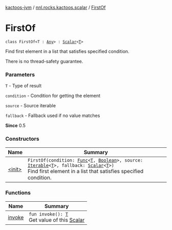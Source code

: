 [kactoos-jvm](../../index.md) / [nnl.rocks.kactoos.scalar](../index.md) / [FirstOf](./index.md)

# FirstOf

`class FirstOf<T : `[`Any`](https://kotlinlang.org/api/latest/jvm/stdlib/kotlin/-any/index.html)`> : `[`Scalar`](../../nnl.rocks.kactoos/-scalar/index.md)`<`[`T`](index.md#T)`>`

Find first element in a list that satisfies specified condition.

There is no thread-safety guarantee.

### Parameters

`T` - Type of result

`condition` - Condition for getting the element

`source` - Source iterable

`fallback` - Fallback used if no value matches

**Since**
0.5

### Constructors

| Name | Summary |
|---|---|
| [&lt;init&gt;](-init-.md) | `FirstOf(condition: `[`Func`](../../nnl.rocks.kactoos/-func/index.md)`<`[`T`](index.md#T)`, `[`Boolean`](https://kotlinlang.org/api/latest/jvm/stdlib/kotlin/-boolean/index.html)`>, source: `[`Iterable`](https://kotlinlang.org/api/latest/jvm/stdlib/kotlin.collections/-iterable/index.html)`<`[`T`](index.md#T)`>, fallback: `[`Scalar`](../../nnl.rocks.kactoos/-scalar/index.md)`<`[`T`](index.md#T)`>)`<br>Find first element in a list that satisfies specified condition. |

### Functions

| Name | Summary |
|---|---|
| [invoke](invoke.md) | `fun invoke(): `[`T`](index.md#T)<br>Get value of this [Scalar](../../nnl.rocks.kactoos/-scalar/index.md) |
